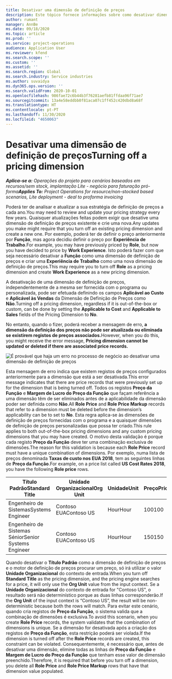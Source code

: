 ```yaml
---
title: Desativar uma dimensão de definição de preços
description: Este tópico fornece informações sobre como desativar dimensões de definição de preço.
author: rumant
manager: AnnBe
ms.date: 09/18/2020
ms.topic: article
ms.prod: ''
ms.service: project-operations
audience: Application User
ms.reviewer: kfend
ms.search.scope: ''
ms.custom: ''
ms.assetid: ''
ms.search.region: Global
ms.search.industry: Service industries
ms.author: suvaidya
ms.dyn365.ops.version: ''
ms.search.validFrom: 2020-10-01
ms.openlocfilehash: 986fae72c6b44b3f76281aefb81ffdaa96f71ae7
ms.sourcegitcommit: 13a4e58eddbb0f81aca07c1ff452c420dbd8a68f
ms.translationtype: HT
ms.contentlocale: pt-PT
ms.lasthandoff: 11/30/2020
ms.locfileid: "4650063"
---
```

# <a name="turning-off-a-pricing-dimension"></a><span data-ttu-id="97545-103">Desativar uma dimensão de definição de preços</span><span class="sxs-lookup"><span data-stu-id="97545-103">Turning off a pricing dimension</span></span>

<span data-ttu-id="97545-104">_**Aplica-se a:** Operações do projeto para cenários baseados em recursos/sem stock, implantação Lite - negócio para faturação pró-forma_</span><span class="sxs-lookup"><span data-stu-id="97545-104">_**Applies To:** Project Operations for resource/non-stocked based scenarios, Lite deployment - deal to proforma invoicing_</span></span>

<span data-ttu-id="97545-105">Poderá ter de analisar e atualizar a sua estratégia de definição de preços a cada ano.</span><span class="sxs-lookup"><span data-stu-id="97545-105">You may need to review and update your pricing strategy every few years.</span></span> <span data-ttu-id="97545-106">Quaisquer atualizações feitas podem exigir que desative uma dimensão de definição de preços existente e crie uma nova.</span><span class="sxs-lookup"><span data-stu-id="97545-106">Any updates you make might require that you turn off an existing pricing dimension and create a new one.</span></span> <span data-ttu-id="97545-107">Por exemplo, poderá ter de definir o preço anteriormente por **Função**, mas agora decidiu definir o preço por **Experiência de Trabalho**.</span><span class="sxs-lookup"><span data-stu-id="97545-107">For example, you may have previously priced by **Role**, but now you have decided to price by **Work Experience**.</span></span> <span data-ttu-id="97545-108">Isto poderá fazer com que seja necessário desativar a **Função** como uma dimensão de definição de preços e criar uma **Experiência de Trabalho** como uma nova dimensão de definição de preços.</span><span class="sxs-lookup"><span data-stu-id="97545-108">This may require you to turn off **Role** as a pricing dimension and create **Work Experience** as a new pricing dimension.</span></span> 

<span data-ttu-id="97545-109">A desativação de uma dimensão de definição de preços, independentemente de a mesma ser fornecida com o programa ou personalizada, pode ser efetuada definindo os campos **Aplicável ao Custo** e **Aplicável às Vendas** da Dimensão de Definição de Preços como **Não**.</span><span class="sxs-lookup"><span data-stu-id="97545-109">Turning off a pricing dimension, regardless if it is out-of-the-box or custom, can be done by setting the **Applicable to Cost** and **Applicable to Sales** fields of the Pricing Dimension to **No**.</span></span>

<span data-ttu-id="97545-110">No entanto, quando o fizer, poderá receber a mensagem de erro, **a dimensão da definição dos preços não pode ser atualizada ou eliminada se existirem registos de preços associados.**</span><span class="sxs-lookup"><span data-stu-id="97545-110">However, when you do this, you might receive the error message, **Pricing dimension cannot be updated or deleted if there are associated price records.**</span></span>

![É provável que haja um erro no processo de negócio ao desativar uma dimensão de definição de preços](media/Business-Process-Error.png)

<span data-ttu-id="97545-112">Esta mensagem de erro indica que existem registos de preços configurados anteriormente para a dimensão que está a ser desativada.</span><span class="sxs-lookup"><span data-stu-id="97545-112">This error message indicates that there are price records that were previously set up for the dimension that is being turned off.</span></span> <span data-ttu-id="97545-113">Todos os registos **Preço da Função** e **Margem de Lucro do Preço da Função** que façam referência a uma dimensão têm de ser eliminados antes de a aplicabilidade da dimensão poder ser definida como **Não**.</span><span class="sxs-lookup"><span data-stu-id="97545-113">All **Role Price** and **Role Price Markup** records that refer to a dimension must be deleted before the dimension’s applicability can be to set to **No**.</span></span> <span data-ttu-id="97545-114">Esta regra aplica-se às dimensões de definição de preços fornecidas com o programa e a quaisquer dimensões de definição de preços personalizadas que possa ter criado.</span><span class="sxs-lookup"><span data-stu-id="97545-114">This rule applies to both out-of-the-box pricing dimensions and any custom pricing dimensions that you may have created.</span></span> <span data-ttu-id="97545-115">O motivo desta validação é porque cada registo **Preço da Função** deve ter uma combinação exclusiva de dimensões.</span><span class="sxs-lookup"><span data-stu-id="97545-115">The reason for this validation is because each **Role Price** record must have a unique combination of dimensions.</span></span> <span data-ttu-id="97545-116">Por exemplo, numa lista de preços denominada **Taxas de custo nos EUA 2018**, tem as seguintes linhas de **Preço da Função**.</span><span class="sxs-lookup"><span data-stu-id="97545-116">For example, on a price list called **US Cost Rates 2018**, you have the following **Role price** rows.</span></span> 

| <span data-ttu-id="97545-117">Título Padrão</span><span class="sxs-lookup"><span data-stu-id="97545-117">Standard Title</span></span>         | <span data-ttu-id="97545-118">Unidade Organizacional</span><span class="sxs-lookup"><span data-stu-id="97545-118">Org Unit</span></span>    |<span data-ttu-id="97545-119">Unidade</span><span class="sxs-lookup"><span data-stu-id="97545-119">Unit</span></span>   |<span data-ttu-id="97545-120">Preço</span><span class="sxs-lookup"><span data-stu-id="97545-120">Price</span></span>  |<span data-ttu-id="97545-121">Moeda</span><span class="sxs-lookup"><span data-stu-id="97545-121">Currency</span></span>  |
| -----------------------|-------------|-------|-------|----------|
| <span data-ttu-id="97545-122">Engenheiro de Sistemas</span><span class="sxs-lookup"><span data-stu-id="97545-122">Systems Engineer</span></span>|<span data-ttu-id="97545-123">Contoso EUA</span><span class="sxs-lookup"><span data-stu-id="97545-123">Contoso US</span></span>|<span data-ttu-id="97545-124">Hour</span><span class="sxs-lookup"><span data-stu-id="97545-124">Hour</span></span>| <span data-ttu-id="97545-125">100</span><span class="sxs-lookup"><span data-stu-id="97545-125">100</span></span>|<span data-ttu-id="97545-126">USD</span><span class="sxs-lookup"><span data-stu-id="97545-126">USD</span></span>|
| <span data-ttu-id="97545-127">Engenheiro de Sistemas Sénior</span><span class="sxs-lookup"><span data-stu-id="97545-127">Senior Systems Engineer</span></span>|<span data-ttu-id="97545-128">Contoso EUA</span><span class="sxs-lookup"><span data-stu-id="97545-128">Contoso US</span></span>|<span data-ttu-id="97545-129">Hour</span><span class="sxs-lookup"><span data-stu-id="97545-129">Hour</span></span>| <span data-ttu-id="97545-130">150</span><span class="sxs-lookup"><span data-stu-id="97545-130">150</span></span>| <span data-ttu-id="97545-131">USD</span><span class="sxs-lookup"><span data-stu-id="97545-131">USD</span></span>|


<span data-ttu-id="97545-132">Quando desativar o **Título Padrão** como a dimensão de definição de preços e o motor de definição de preços procurar um preço, só irá utilizar o valor **Unidade Organizacional** do contexto de entrada.</span><span class="sxs-lookup"><span data-stu-id="97545-132">When you turn off **Standard Title** as the pricing dimension, and the pricing engine searches for a price, it will only use the **Org Unit** value from the input context.</span></span> <span data-ttu-id="97545-133">Se a **Unidade Organizacional** do contexto de entrada for "Contoso US", o resultado será não determinístico porque as duas linhas corresponderão.</span><span class="sxs-lookup"><span data-stu-id="97545-133">If the **Org Unit** of the input context is “Contoso US”, the result will be non-deterministic because both the rows will match.</span></span> <span data-ttu-id="97545-134">Para evitar este cenário, quando cria registos de **Preço da Função**, o sistema valida que a combinação de dimensões é exclusiva.</span><span class="sxs-lookup"><span data-stu-id="97545-134">To avoid this scenario, when you create **Role Price** records, the system validates that the combination of dimensions is unique.</span></span> <span data-ttu-id="97545-135">Se a dimensão for desativada após a criação dos registos de **Preço da Função**, esta restrição poderá ser violada.</span><span class="sxs-lookup"><span data-stu-id="97545-135">If the dimension is turned off after the **Role Price** records are created, this constraint can be violated.</span></span> <span data-ttu-id="97545-136">Consequentemente, é necessário que, antes de desativar uma dimensão, elimine todas as linhas de **Preço da Função** e **Margem de Lucro do Preço da Função** que tenham esse valor de dimensão preenchido.</span><span class="sxs-lookup"><span data-stu-id="97545-136">Therefore, it is required that before you turn off a dimension, you delete all **Role Price** and **Role Price Markup** rows that have that dimension value populated.</span></span>
